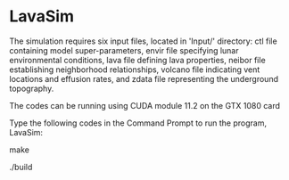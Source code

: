 # LavaSim

The simulation requires six input files, located in 'Input/' directory: 
ctl file containing model super-parameters, envir file specifying lunar environmental conditions, lava file defining lava properties, neibor file establishing neighborhood relationships, volcano file indicating vent locations and effusion rates, and zdata file representing the underground topography.

The codes can be running using CUDA module 11.2 on the GTX 1080 card

Type the following codes in the Command Prompt to run the program, LavaSim:

make

./build
